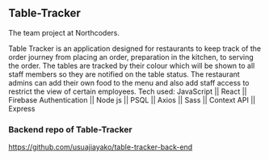 ## Table-Tracker

The team project at Northcoders.


Table Tracker is an application designed for restaurants to keep track of the order journey from placing an order, preparation in the kitchen, to serving the order. 
The tables are tracked by their colour which will be shown to all staff members so they are notified on the table status.
The restaurant admins can add their own food to the menu and also add staff access to restrict the view of certain employees.
Tech used: JavaScript || React || Firebase Authentication || Node js || PSQL || Axios || Sass || Context API || Express



### Backend repo of Table-Tracker
https://github.com/usuajiayako/table-tracker-back-end
